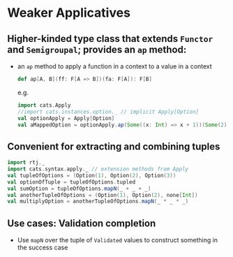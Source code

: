 # Weaker Applicatives

## Higher-kinded type class that extends `Functor` and `Semigroupal`; provides an `ap` method:
 - an `ap` method to apply a function in a context to a value in a context
   ```scala
   def ap[A, B](ff: F[A => B])(fa: F[A]): F[B]
   ```
   e.g.
   ```scala mdoc
   import cats.Apply
   //import cats.instances.option._ // implicit Apply[Option]
   val optionApply = Apply[Option]
   val aMappedOption = optionApply.ap(Some((x: Int) => x + 1))(Some(2))
   ```

## Convenient for extracting and combining tuples
   ```scala mdoc
   import rtj._
   import cats.syntax.apply._ // extension methods from Apply
   val tupleOfOptions = (Option(1), Option(2), Option(3))
   val optionOfTuple = tupleOfOptions.tupled
   val sumOption = tupleOfOptions.mapN(_ + _ + _)
   val anotherTupleOfOptions = (Option(1), Option(2), none[Int])
   val multiplyOption = anotherTupleOfOptions.mapN(_ * _ * _)
   ```

## Use cases: Validation completion
- Use `mapN` over the tuple of `Validated` values to construct something in the success case
